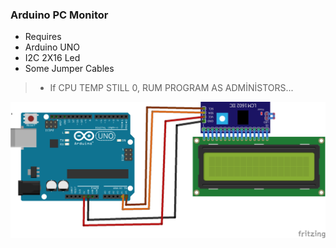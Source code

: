### Arduino PC Monitor

- Requires
- Arduino UNO
- I2C 2X16 Led
- Some Jumper Cables
> - If CPU TEMP STILL 0, RUM PROGRAM AS ADMİNİSTORS...

![alt text](https://github.com/KaanAlper/Arduino-PC-Status/blob/main/ArduinoPcMonitor/Arduino%20Connections.png)
